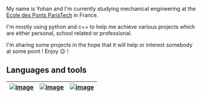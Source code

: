 My name is Yohan and I'm currently studying mechanical engineering at the [Ecole des Ponts ParisTech](https://www.ecoledesponts.fr/) in France.

I'm mostly using python and c++ to help me achieve various projects which are either personal, school related or professional. 

I'm sharing some projects in the hope that it will help or interest somebody at some point ! Enjoy 😉 !

## Languages and tools

|[![image](https://user-images.githubusercontent.com/72730254/148105779-7bca98eb-f8cb-447d-b30a-ff4a7777de9a.png)](https://www.python.org/)|[![image](https://user-images.githubusercontent.com/72730254/148106821-d6180533-d7c9-4668-8653-cb244b52339e.png)](https://openclassrooms.com/fr/courses/1894236-programmez-avec-le-langage-c)|[![image](https://user-images.githubusercontent.com/72730254/148106988-055f730a-0f28-4939-afcd-1b1025cc4b67.png)](https://www.arduino.cc/)|
|------|------|------|



